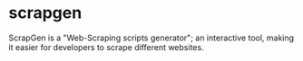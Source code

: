 # scrapgen
ScrapGen is a "Web-Scraping scripts generator"; an interactive tool, making it easier for developers to scrape different websites.

